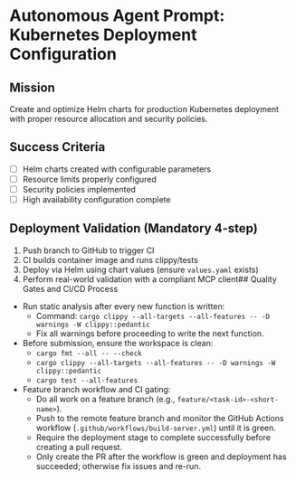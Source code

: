 # Autonomous Agent Prompt: Kubernetes Deployment Configuration

## Mission
Create and optimize Helm charts for production Kubernetes deployment with proper resource allocation and security policies.

## Success Criteria
- [ ] Helm charts created with configurable parameters
- [ ] Resource limits properly configured
- [ ] Security policies implemented
- [ ] High availability configuration complete

## Deployment Validation (Mandatory 4-step)
1. Push branch to GitHub to trigger CI
2. CI builds container image and runs clippy/tests
3. Deploy via Helm using chart values (ensure `values.yaml` exists)
4. Perform real-world validation with a compliant MCP client## Quality Gates and CI/CD Process

- Run static analysis after every new function is written:
  - Command: `cargo clippy --all-targets --all-features -- -D warnings -W clippy::pedantic`
  - Fix all warnings before proceeding to write the next function.
- Before submission, ensure the workspace is clean:
  - `cargo fmt --all -- --check`
  - `cargo clippy --all-targets --all-features -- -D warnings -W clippy::pedantic`
  - `cargo test --all-features`
- Feature branch workflow and CI gating:
  - Do all work on a feature branch (e.g., `feature/<task-id>-<short-name>`).
  - Push to the remote feature branch and monitor the GitHub Actions workflow (`.github/workflows/build-server.yml`) until it is green.
  - Require the deployment stage to complete successfully before creating a pull request.
  - Only create the PR after the workflow is green and deployment has succeeded; otherwise fix issues and re-run.
